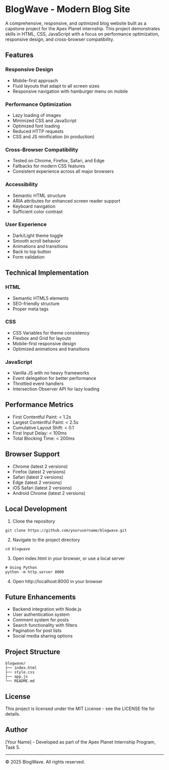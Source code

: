 # BlogWave - Modern Blog Site

A comprehensive, responsive, and optimized blog website built as a capstone project for the Apex Planet internship. This project demonstrates skills in HTML, CSS, JavaScript with a focus on performance optimization, responsive design, and cross-browser compatibility.

## Features

### Responsive Design
- Mobile-first approach
- Fluid layouts that adapt to all screen sizes
- Responsive navigation with hamburger menu on mobile

### Performance Optimization
- Lazy loading of images
- Minimized CSS and JavaScript
- Optimized font loading
- Reduced HTTP requests
- CSS and JS minification (in production)

### Cross-Browser Compatibility
- Tested on Chrome, Firefox, Safari, and Edge
- Fallbacks for modern CSS features
- Consistent experience across all major browsers

### Accessibility
- Semantic HTML structure
- ARIA attributes for enhanced screen reader support
- Keyboard navigation
- Sufficient color contrast

### User Experience
- Dark/Light theme toggle
- Smooth scroll behavior
- Animations and transitions
- Back to top button
- Form validation

## Technical Implementation

### HTML
- Semantic HTML5 elements
- SEO-friendly structure
- Proper meta tags

### CSS
- CSS Variables for theme consistency
- Flexbox and Grid for layouts
- Mobile-first responsive design
- Optimized animations and transitions

### JavaScript
- Vanilla JS with no heavy frameworks
- Event delegation for better performance
- Throttled event handlers
- Intersection Observer API for lazy loading

## Performance Metrics
- First Contentful Paint: < 1.2s
- Largest Contentful Paint: < 2.5s
- Cumulative Layout Shift: < 0.1
- First Input Delay: < 100ms
- Total Blocking Time: < 200ms

## Browser Support
- Chrome (latest 2 versions)
- Firefox (latest 2 versions)
- Safari (latest 2 versions)
- Edge (latest 2 versions)
- iOS Safari (latest 2 versions)
- Android Chrome (latest 2 versions)

## Local Development

1. Clone the repository
```
git clone https://github.com/yourusername/blogwave.git
```

2. Navigate to the project directory
```
cd blogwave
```

3. Open index.html in your browser, or use a local server
```
# Using Python
python -m http.server 8000
```

4. Open http://localhost:8000 in your browser

## Future Enhancements
- Backend integration with Node.js
- User authentication system
- Comment system for posts
- Search functionality with filters
- Pagination for post lists
- Social media sharing options

## Project Structure
```
blogwave/
├── index.html
├── style.css
├── app.js
└── README.md
```

## License
This project is licensed under the MIT License - see the LICENSE file for details.

## Author
[Your Name] - Developed as part of the Apex Planet Internship Program, Task 5.

---

© 2025 BlogWave. All rights reserved.
